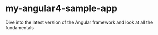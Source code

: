 # my-angular4-sample-app
Dive into the latest version of the Angular framework and look at all the fundamentals
